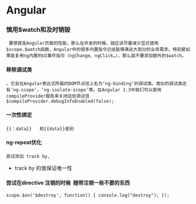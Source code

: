 # Angular

### 慎用$watch和及时销毁
`
要想提高Angular页面的性能，那么在开发的时候，就应该尽量减少显式使用$scope.$watch函数，Angular中的很多内置指令已经能够满足大部分的业务需求。特别是如果能复用ng内置的UI事件指令（ngChange、ngClick…），那么就不要添加额外的$watch。`


#### 移除调试类
`。它会在Angular表达式所属的DOM节点加上名为‘ng-binding’的调试类。类似的调试类还有‘ng-scope’，‘ng-isolate-scope’等。在Angular 1.3中我们可以使用compileProvider服务来关闭这些调试信$compileProvider.debugInfoEnabled(false);`
  

#### 一次性绑定
`{{：data}}   和{{data}}差别`


#### ng-repeat优化
`尝试添加 track by, `
* track by 的值保证唯一性

#### 尝试在directive 注销的时候  随带注销一些不要的东西
` scope.$on('$destroy', function() {
        console.log("destroy");
      });
 `

